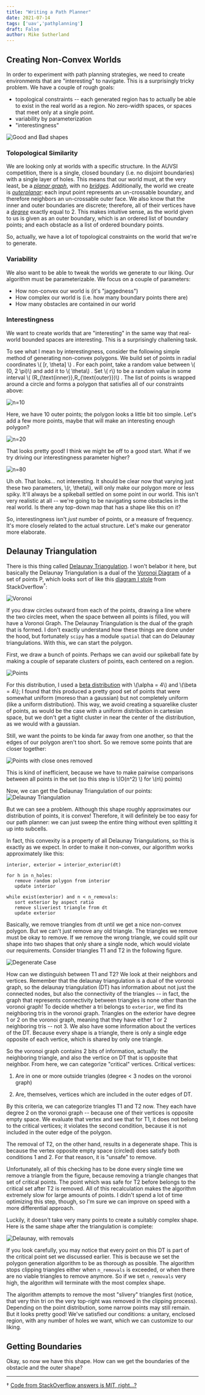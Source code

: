 ```yaml
---
title: "Writing a Path Planner"
date: 2021-07-14
tags: ['uav','pathplanning']
draft: False
author: Mike Sutherland
---
```

## Creating Non-Convex Worlds

In order to experiment with path planning strategies, we need to create environments that are "interesting" to navigate. This is a surprisingly tricky problem. We have a couple of rough goals:

+ topological constraints -- each generated region has to actually be able to exist in the real world as a region. No zero-width spaces, or spaces that meet only at a single point.
+ variability by parameterization
+ "interestingness"

![Good and Bad shapes](/img/path-planner/shape_heur.jpg)


### Tolopological Similarity

We are looking only at worlds with a specific structure. In the AUVSI competition, there is a single, closed boundary (i.e. no disjoint boundaries) with a single layer of holes. This means that our world must, at the very least, be a *[planar graph](https://en.wikipedia.org/wiki/Planar_graph)*, with no *[bridges](https://en.wikipedia.org/wiki/Bridge_(graph_theory))*. Additionally, the world we create is *[outerplanar](https://en.wikipedia.org/wiki/Outerplanar_graph)*: each input point represents an un-crossable boundary, and therefore neighbors an un-crossable outer face. We also know that the inner and outer boundaries are discrete; therefore, all of their vertices have a *[degree](https://en.wikipedia.org/wiki/Degree_(graph_theory))* exactly equal to 2. This makes intuitive sense, as the world given to us is given as an outer boundary, which is an ordered list of boundary points; and each obstacle as a list of ordered boundary points.

So, actually, we have a lot of topological constraints on the world that we're to generate.

### Variability

We also want to be able to tweak the worlds we generate to our liking. Our algorithm must be parameterizable. We focus on a couple of parameters:

+ How non-convex our world is (it's "jaggedness")
+ How complex our world is (i.e. how many boundary points there are)
+ How many obstacles are contained in our world

### Interestingness

We want to create worlds that are "interesting" in the same way that real-world bounded spaces are interesting. This is a surprisingly challening task.

To see what I mean by interestingness, consider the following simple method of generating non-convex polygons. We build set of points in radial coordinates \\( [r, \theta] \\) . For each point, take a random value between \\( (0, 2 \pi)\\)  and add it to \\( \theta\\) . Set \\( r\\)  to be a random value in some interval \\( (R_{\text{inner}},R_{\text{outer}})\\) . The list of points is wrapped around a circle and forms a polygon that satisfies all of our constraints above:

![n=10](/img/path-planner/n=10.png)

Here, we have 10 outer points; the polygon looks a little bit too simple. Let's add a few more points, maybe that will make an interesting enough polygon?

![n=20](/img/path-planner/n=20.png)

That looks pretty good! I think we might be off to a good start. What if we try driving our interestingness parameter higher?

![n=80](/img/path-planner/n=80.png)

Uh oh. That looks... not interesting. It should be clear now that varying just these two parameters, \\(r, \theta\\), will only make our polygon more or less spiky. It'll always be a spikeball settled on some point in our world. This isn't very realistic at all -- we're going to be navigating some obstacles in the real world. Is there any top-down map that has a shape like this on it?

So, interestingness isn't *just* number of points, or a measure of frequency. It's more closely related to the actual structure. Let's make our generator more elaborate.


## Delaunay Triangulation

There is this thing called [Delaunay Triangulation](https://en.wikipedia.org/wiki/Delaunay_triangulation). I won't belabor it here, but basically the Delaunay Triangulation is a dual of the [Voronoi Diagram](https://en.wikipedia.org/wiki/Voronoi_diagram) of a set of points P, which looks sort of like this [diagram I stole](https://mathematica.stackexchange.com/questions/3963/animating-a-voronoi-diagram) from StackOverflow<sup>&dagger;</sup>:

![Voronoi](/img/path-planner/voronoi.gif)

If you draw circles outward from each of the points, drawing a line where the two circles meet, when the space between all points is filled, you will have a Voronoi Graph. The Delaunay Triangulation is the dual of the graph that is formed. I don't exactly understand how these things are done under the hood, but fortunately `scipy` has a module `spatial` that can do Delaunay triangulations. With this, we can start the polygon.

First, we draw a bunch of points. Perhaps we can avoid our spikeball fate by making a couple of separate clusters of points, each centered on a region.

![Points](/img/path-planner/1_2dpoints_dist.png)

For this distribution, I used a [beta distribution](https://en.wikipedia.org/wiki/Beta_distribution) with \\(\alpha = 4\\) and \\(\beta = 4\\); I found that this produced a pretty good set of points that were somewhat uniform (moreso than a gaussian) but not completely uniform (like a uniform distribution). This way, we avoid creating a squarelike cluster of points, as would be the case with a uniform distribution in cartesian space, but we don't get a tight cluster in near the center of the distribution, as we would with a gaussian.

Still, we want the points to be kinda far away from one another, so that the edges of our polygon aren't too short. So we remove some points that are closer together:

![Points with close ones removed](/img/path-planner/2_remove_close.png)

This is kind of inefficient, because we have to make pairwise comparisons between all points in the set (so this step is \\(O(n^2) \\) for \\(n\\) points)

Now, we can get the Delaunay Triangulation of our points:
![Delaunay Triangulation](/img/path-planner/3_dt.png)

But we can see a problem. Although this shape roughly approximates our distribution of points, it is convex! Therefore, it will definitely be too easy for our path planner: we can just sweep the entire thing without even splitting it up into subcells.

In fact, this convexity is a property of all Delaunay Triangulations, so this is exactly as we expect. In order to make it non-convex, our algorithm works approximately like this:

```
interior, exterior = interior_exterior(dt)

for h in n_holes:
   remove random polygon from interior
   update interior

while exist(exterior) and n < n_removals:
   sort exterior by aspect ratio
   remove sliveriest triangle from dt
   update exterior
```

Basically, we remove triangles from dt until we get a nice non-convex polygon. But we can't just remove any old triangle. The triangles we remove must be okay to remove. If we remove the wrong triangle, we could split our shape into two shapes that only share a single node, which would violate our requirements. Consider triangles T1 and T2 in the following figure. 

![Degenerate Case](/img/path-planner/tri_to_remove.jpg)

How can we distinguish between T1 and T2? We look at their neighbors and vertices. Remember that the delaunay triangulation is a dual of the voronoi graph, so the delaunay triangulation (DT) has information about not just the connected nodes, but also the connectivity of the triangles -- in fact, the graph that represents connectivity between triangles is none other than the voronoi graph! To decide whether a tri belongs to `exterior`, we find its neighboring tris in the voronoi graph. Triangles on the exterior have degree 1 or 2 on the voronoi graph, meaning that they have either 1 or 2 neighboring tris -- not 3. We also have some information about the vertices of the DT. Because every shape is a triangle, there is only a single edge opposite of each vertice, which is shared by only one triangle. 

So the voronoi graph contains 2 bits of information, actually: the neighboring triangle, and also the vertice on DT that is opposite that neighbor. From here, we can categorize "critical" vertices. Critical vertices:

1. Are in one or more outside triangles (degree < 3 nodes on the voronoi graph)

2. Are, themselves, vertices which are included in the outer edges of DT.

By this criteria, we can categorize triangles T1 and T2 now. They each have degree 2 on the voronoi graph -- because one of their vertices is opposite empty space. We evaluate that vertex and see that for T1, it does not belong to the critical vertices; it violates the second condition, because it is not included in the outer edge of the polygon.

The removal of T2, on the other hand, results in a degenerate shape. This is because the vertex opposite empty space (circled) does satisfy both conditions 1 and 2. For that reason, it is "unsafe" to remove.

Unfortunately, all of this checking has to be done every single time we remove a triangle from the figure, because removing a triangle changes that set of critical points. The point which was safe for T2 before belongs to the critical set after T2 is removed. All of this recalculation makes the algorithm extremely slow for large amounts of points. I didn't spend a lot of time optimizing this step, though, so I'm sure we can improve on speed with a more differential approach.

Luckily, it doesn't take very many points to create a suitably complex shape. Here is the same shape after the triangulation is complete:

![Delaunay, with removals](/img/path-planner/4_after_removals.png)

If you look carefully, you may notice that every point on this DT is part of the critical point set we discussed earlier. This is because we set the polygon generation algorithm to be as thorough as possible. The algorithm stops clipping triangles either when `n_removals` is exceeded, or when there are no viable triangles to remove anymore. So if we set `n_removals` very high, the algorithm will terminate with the most complex shape.

The algorithm attempts to remove the most "slivery" triangles first (notice, that very thin tri on the very top-right was removed in the clipping process). Depending on the point distribution, some narrow points may still remain. But it looks pretty good! We've satisfied our conditions: a unitary, enclosed region, with any number of holes we want, which we can customize to our liking.

## Getting Boundaries

Okay, so now we have this shape. How can we get the boundaries of the obstacle and the outer shape?

---
&dagger; [Code from StackOverflow answers is MIT, right...?](/img/path-planner/comic.jpg)